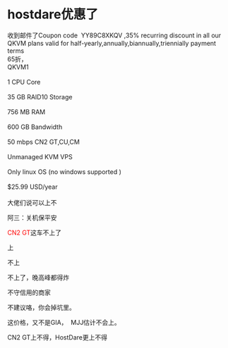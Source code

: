 # hostdare优惠了


收到邮件了Coupon code&nbsp;&nbsp;YY89C8XKQV ,35% recurring discount in all our QKVM plans valid for half-yearly,annually,biannually,triennially payment terms<br />
65折，<br />
QKVM1<br />
 <br />
1 CPU Core<br />
<br />
35 GB RAID10 Storage<br />
<br />
756 MB RAM<br />
<br />
600 GB Bandwidth<br />
<br />
50 mbps CN2 GT,CU,CM<br />
<br />
Unmanaged KVM VPS<br />
<br />
Only linux OS (no windows supported )<br />
 <br />
$25.99 USD/year <br />
<br />
大佬们说可以上不

阿三：关机保平安

<font color="Red">CN2 GT</font>这车不上了

上

不上

不上了，晚高峰都得炸

不守信用的商家 

不建议咯，你会掉坑里。<img src="static/image/smiley/default/lol.gif" smilieid="12" border="0" alt="" /><img src="static/image/smiley/default/lol.gif" smilieid="12" border="0" alt="" /><img src="static/image/smiley/default/lol.gif" smilieid="12" border="0" alt="" /><img src="static/image/smiley/default/lol.gif" smilieid="12" border="0" alt="" />

这价格，又不是GIA，&nbsp;&nbsp;MJJ估计不会上。

CN2 GT上不得，HostDare更上不得
